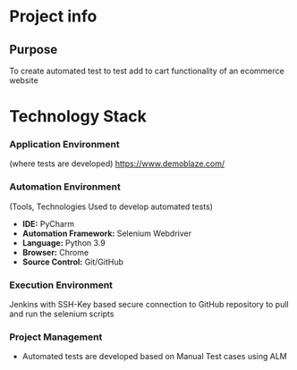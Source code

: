 # Project info

## Purpose
To create automated test to test add to cart functionality of an ecommerce website

# Technology Stack

### Application Environment
(where tests are developed)
https://www.demoblaze.com/



### Automation Environment
(Tools, Technologies Used to develop automated tests)

- **IDE:** PyCharm
- **Automation Framework:** Selenium Webdriver
- **Language:** Python 3.9
- **Browser:** Chrome
- **Source Control:** Git/GitHub

### Execution Environment
Jenkins with SSH-Key based secure connection to GitHub repository to pull and run the selenium scripts


### Project Management
- Automated tests are developed based on Manual Test cases using ALM
